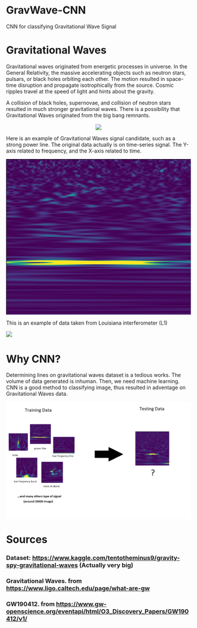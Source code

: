 # GravWave-CNN
CNN for classifying Gravitational Wave Signal 

# Gravitational Waves

Gravitational waves originated from energetic processes in universe. In the General Relativity, the massive accelerating objects such as neutron stars, pulsars, or black holes orbiting each other. The motion resulted in space-time disruption and propagate isotrophically from the source. Cosmic ripples travel at the speed of light and hints about the gravity.

A collision of black holes, supernovae, and collision of neutron stars resulted in much stronger gravitational waves. There is a possibility that Gravitational Waves originated from the big bang remnants. 

<div style="text-align:center"><img align="center" src="https://www.ligo.caltech.edu/system/media_files/binaries/266/small/162571main_GPB_circling_earth3_516.jpg?1446243770" /></div>

Here is an example of Gravitational Waves signal candidate, such as a strong power line. The original data actually is on time-series signal. The Y-axis related to frequency, and the X-axis related to time.  

<div style="text-align:center"><img align="center" src="powerline.png" /></div>


This is an example of data taken from Louisiana interferometer (L1)

![](https://www.gw-openscience.org/static/images/thumbnails/thumbs/O3_Discovery_Papers/O3_Discovery_Papers_GW190412_R1-L1-qscan.png)

# Why CNN?

Determining lines on gravitational waves dataset is a tedious works. The volume of data generated is inhuman. Then, we need machine learning. CNN is a good method to classifying image, thus resulted in adventage on Gravitational Waves data. 

<div style="text-align:center"><img align="center" src="gw.png" /></div>

# Sources

### Dataset: https://www.kaggle.com/tentotheminus9/gravity-spy-gravitational-waves (Actually very big)

### Gravitational Waves. from https://www.ligo.caltech.edu/page/what-are-gw 

### GW190412. from https://www.gw-openscience.org/eventapi/html/O3_Discovery_Papers/GW190412/v1/
